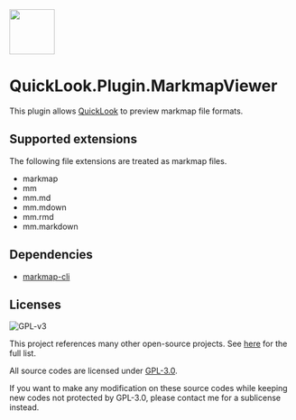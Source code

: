 <img src="https://user-images.githubusercontent.com/1687847/82130498-8c3eac80-97d4-11ea-9e88-372ab9c50295.png" width="80">

# QuickLook.Plugin.MarkmapViewer

This plugin allows [QuickLook](https://github.com/QL-Win/QuickLook) to preview markmap file formats.

## Supported extensions

The following file extensions are treated as markmap files.

- markmap
- mm
- mm.md
- mm.mdown
- mm.rmd
- mm.markdown

## Dependencies

- [markmap-cli](https://markmap.js.org/docs/packages--markmap-cli)

## Licenses

![GPL-v3](https://www.gnu.org/graphics/gplv3-127x51.png)

This project references many other open-source projects. See [here](https://github.com/QL-Win/QuickLook/wiki/On-the-Shoulders-of-Giants) for the full list.

All source codes are licensed under [GPL-3.0](https://opensource.org/licenses/GPL-3.0).

If you want to make any modification on these source codes while keeping new codes not protected by GPL-3.0, please contact me for a sublicense instead.
